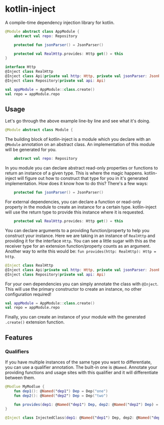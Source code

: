 # kotlin-inject

A compile-time dependency injection library for kotlin.

```kotlin
@Module abstract class AppModule {
    abstract val repo: Repository

    protected fun jsonParser() = JsonParser()

    protected val RealHttp.provides: Http get() = this
}

interface Http
@Inject class RealHttp
@Inject class Api(private val http: Http, private val jsonParser: JsonParser)
@Inject class Repository(private val api: Api)
```
```kotlin
val appModule = AppModule::class.create()
val repo = appModule.repo
```

## Usage

Let's go through the above example line-by line and see what it's doing.

```kotlin
@Module abstract class Module {
```
The building block of kotlin-inject is a module which you declare with an `@Module` annotation on an abstract class. An
implementation of this module will be generated for you.

```kotlin
    abstract val repo: Repository
```
In you module you can declare abstract read-only properties or functions to return an instance of a given type. This is
where the magic happens. kotlin-inject will figure out how to construct that type for you in it's generated
implementation. How does it know how to do this? There's a few ways:

```kotlin
    protected fun jsonParser() = JsonParser()
```
For external dependencies, you can declare a function or read-only property in the module to create an instance for a 
certain type. kotlin-inject will use the return type to provide this instance where it is requested.

```kotlin
    protected val RealHttp.provides: Http get() = this
```
You can declare arguments to a providing function/property to help you construct your instance. Here we are taking in an
instance of `RealHttp` and providing it for the interface `Http`. You can see a little sugar with this as the receiver 
type for an extension function/property counts as an argument. Another way to write this would be:
`fun provides(http: RealHttp): Http = http`.

```kotlin
@Inject class RealHttp
@Inject class Api(private val http: Http, private val jsonParser: JsonParser)
@Inject class Repository(private val api: Api)
```
For your own dependencies you can simply annotate the class with `@Inject`. This will use the primary constructor to
create an instance, no other configuration required!

```kotlin
val appModule = AppModule::class.create()
val repo = appModule.repo
```

Finally, you can create an instance of your module with the generated `.create()` extension function.

## Features

### Qualifiers
If you have multiple instances of the same type you want to differentiate, you can use a qualifier annotation. The 
built-in one is `@Named`. Annotate your providing functions and usage sites with this qualifier and it will 
differentiate between them.

```kotlin
@Modlue MyModlue {
    fun dep1(): @Named("dep1") Dep = Dep("one")
    fun dep2(): @Named("dep2") Dep = Dep("two")

    fun provides(dep1: @Named("dep1") Dep, dep2: @Named("dep2") Dep) = Thing(dep1, dep2)
}

@Inject class InjectedClass(dep1: @Named("dep1") Dep, dep2: @Named("dep2") Dep)
```

